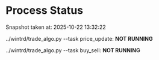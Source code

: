 # Process Status

Snapshot taken at: 2025-10-22 13:32:22

../wintrd/trade_algo.py --task price_update: **NOT RUNNING**

../wintrd/trade_algo.py --task buy_sell: **NOT RUNNING**


